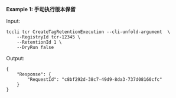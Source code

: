 **Example 1: 手动执行版本保留**



Input: 

```
tccli tcr CreateTagRetentionExecution --cli-unfold-argument  \
    --RegistryId tcr-12345 \
    --RetentionId 1 \
    --DryRun false
```

Output: 
```
{
    "Response": {
        "RequestId": "c8bf292d-38c7-49d9-8da3-737d08160cfc"
    }
}
```

